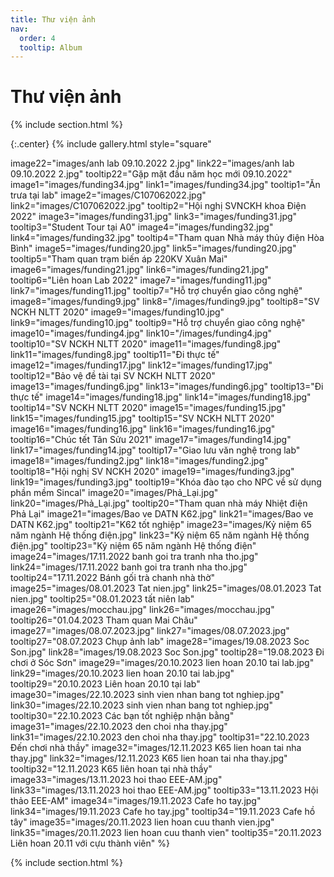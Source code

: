 ```yaml
---
title: Thư viện ảnh
nav:
  order: 4
  tooltip: Album
---
```


# <i class="fas fa-feather-alt"></i>Thư viện ảnh

{% include section.html %}

{:.center}
{% include gallery.html style="square"

image22="images/anh lab 09.10.2022 2.jpg" link22="images/anh lab 09.10.2022 2.jpg" tooltip22="Gặp mặt đầu năm học mới 09.10.2022"
image1="images/funding34.jpg" link1="images/funding34.jpg" tooltip1="Ăn trưa tại lab"
image2="images/C107062022.jpg" link2="images/C107062022.jpg" tooltip2="Hội nghị SVNCKH khoa Điện 2022"
image3="images/funding31.jpg" link3="images/funding31.jpg" tooltip3="Student Tour tại A0"
image4="images/funding32.jpg" link4="images/funding32.jpg" tooltip4="Tham quan Nhà máy thủy điện Hòa Bình"
image5="images/funding20.jpg" link5="images/funding20.jpg" tooltip5="Tham quan trạm biến áp 220KV Xuân Mai"
image6="images/funding21.jpg" link6="images/funding21.jpg" tooltip6="Liên hoan Lab 2022"
image7="images/funding11.jpg" link7="images/funding11.jpg" tooltip7="Hỗ trợ chuyển giao công nghệ"
image8="images/funding9.jpg" link8="/images/funding9.jpg" tooltip8="SV NCKH NLTT 2020"
image9="images/funding10.jpg" link9="images/funding10.jpg" tooltip9="Hỗ trợ chuyển giao công nghệ"
image10="images/funding4.jpg" link10="/images/funding4.jpg" tooltip10="SV NCKH NLTT 2020"
image11="images/funding8.jpg" link11="images/funding8.jpg" tooltip11="Đi thực tế"
image12="images/funding17.jpg" link12="images/funding17.jpg" tooltip12="Bảo vệ đề tài tại SV NCKH NLTT 2020"
image13="images/funding6.jpg" link13="images/funding6.jpg" tooltip13="Đi thực tế"
image14="images/funding18.jpg" link14="images/funding18.jpg" tooltip14="SV NCKH NLTT 2020"
image15="images/funding15.jpg" link15="images/funding15.jpg" tooltip15="SV NCKH NLTT 2020"
image16="images/funding16.jpg" link16="images/funding16.jpg" tooltip16="Chúc tết Tân Sửu 2021"
image17="images/funding14.jpg" link17="images/funding14.jpg" tooltip17="Giao lưu văn nghệ trong lab"
image18="images/funding2.jpg" link18="images/funding2.jpg" tooltip18="Hội nghị SV NCKH 2020"
image19="images/funding3.jpg" link19="images/funding3.jpg" tooltip19="Khóa đào tạo cho NPC về sử dụng phần mềm Sincal"
image20="images/Phả_Lại.jpg" link20="images/Phả_Lại.jpg" tooltip20="Tham quan nhà máy Nhiệt điện Phả Lại"
image21="images/Bao ve DATN K62.jpg" link21="images/Bao ve DATN K62.jpg" tooltip21="K62 tốt nghiệp"
image23="images/Kỷ niệm 65 năm ngành Hệ thống điện.jpg" link23="Kỷ niệm 65 năm ngành Hệ thống điện.jpg" tooltip23="Kỷ niệm 65 năm ngành Hệ thống điện"
image24="images/17.11.2022 banh goi tra tranh nha tho.jpg" link24="images/17.11.2022 banh goi tra tranh nha tho.jpg" tooltip24="17.11.2022 Bánh gối trà chanh nhà thờ"
image25="images/08.01.2023 Tat nien.jpg" link25="images/08.01.2023 Tat nien.jpg" tooltip25="08.01.2023 tất niên lab"
image26="images/mocchau.jpg" link26="images/mocchau.jpg" tooltip26="01.04.2023 Tham quan Mai Châu"
image27="images/08.07.2023.jpg" link27="images/08.07.2023.jpg" tooltip27="08.07.2023 Chụp ảnh lab"
image28="images/19.08.2023 Soc Son.jpg" link28="images/19.08.2023 Soc Son.jpg" tooltip28="19.08.2023 Đi chơi ở Sóc Sơn"
image29="images/20.10.2023 lien hoan 20.10 tai lab.jpg" link29="images/20.10.2023 lien hoan 20.10 tai lab.jpg" tooltip29="20.10.2023 Liên hoan 20.10 tại lab"
image30="images/22.10.2023 sinh vien nhan bang tot nghiep.jpg" link30="images/22.10.2023 sinh vien nhan bang tot nghiep.jpg" tooltip30="22.10.2023 Các bạn tốt nghiệp nhận bằng"
image31="images/22.10.2023 den choi nha thay.jpg" link31="images/22.10.2023 den choi nha thay.jpg" tooltip31="22.10.2023 Đến chơi nhà thầy"
image32="images/12.11.2023 K65 lien hoan tai nha thay.jpg" link32="images/12.11.2023 K65 lien hoan tai nha thay.jpg" tooltip32="12.11.2023 K65 liên hoan tại nhà thầy"
image33="images/13.11.2023 hoi thao EEE-AM.jpg" link33="images/13.11.2023 hoi thao EEE-AM.jpg" tooltip33="13.11.2023 Hội thảo EEE-AM"
image34="images/19.11.2023 Cafe ho tay.jpg" link34="images/19.11.2023 Cafe ho tay.jpg" tooltip34="19.11.2023 Cafe hồ tây"
image35="images/20.11.2023 lien hoan cuu thanh vien.jpg" link35="images/20.11.2023 lien hoan cuu thanh vien" tooltip35="20.11.2023 Liên hoan 20.11 với cựu thành viên"
 %}

{% include section.html %}
